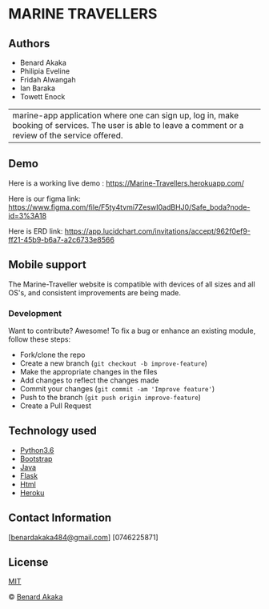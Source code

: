 # MARINE TRAVELLERS

## Authors
* Benard Akaka
* Philipia Eveline
* Fridah Alwangah
* Ian Baraka
* Towett Enock

<table>
<tr>
<td>
marine-app application where one can sign up, log in, make booking of services. The user is able to leave a comment or a review of the service offered.
</td>
</tr>
</table>

## Demo
Here is a working live demo : https://Marine-Travellers.herokuapp.com/

Here is our figma link: https://www.figma.com/file/F5ty4tvmi7ZeswI0adBHJ0/Safe_boda?node-id=3%3A18

Here is ERD link:  https://app.lucidchart.com/invitations/accept/962f0ef9-ff21-45b9-b6a7-a2c6733e8566

## Mobile support
The Marine-Traveller website is compatible with devices of all sizes and all OS's, and consistent improvements are being made.

### Development

Want to contribute? Awesome!
To fix a bug or enhance an existing module, follow these steps:
- Fork/clone the repo
- Create a new branch (`git checkout -b improve-feature`)
- Make the appropriate changes in the files
- Add changes to reflect the changes made
- Commit your changes (`git commit -am 'Improve feature'`)
- Push to the branch (`git push origin improve-feature`)
- Create a Pull Request

## Technology used

- [Python3.6](https://www.python.org/)
- [Bootstrap](https://getbootstrap.com/docs/4.3/getting-started/introduction/)
- [Java](https://codeinstitute.net/blog/what-is-java/)
- [Flask](http://flask.pocoo.org/)
- [Html](https://www.w3schools.com/html/default.asp)
- [Heroku](https://heroku.com)

## Contact Information

[benardakaka484@gmail.com]
[0746225871]


## License 
[MIT](https://github.com/Benardakaka/Marine-Travellers/master/LICENSE.md)

 © [Benard Akaka](https://github.com/Benardakaka)


